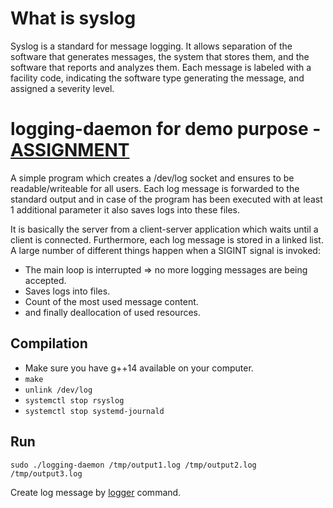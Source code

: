 # What is syslog

Syslog is a standard for message logging. It allows separation of the software that generates messages, the system that stores them, and the software that reports and analyzes them. Each message is labeled with a facility code, indicating the software type generating the message, and assigned a severity level. 

# logging-daemon for demo purpose - [ASSIGNMENT](https://github.com/radosroka/task)

A simple program which creates a /dev/log socket and ensures to be readable/writeable for all users. Each log message is forwarded to the standard output and in case of the program has been executed with at least 1 additional parameter it also saves logs into these files.

It is basically the server from a client-server application which waits until a client is connected. Furthermore, each log message is stored in a linked list. A large number of different things happen when a SIGINT signal is invoked:
* The main loop is interrupted => no more logging messages are being accepted.
* Saves logs into files.
* Count of the most used message content.
* and finally deallocation of used resources.

## Compilation
* Make sure you have g++14 available on your computer. 
* ```make```
* ```unlink /dev/log```
* ```systemctl stop rsyslog```
* ```systemctl stop systemd-journald```

## Run
```sudo ./logging-daemon /tmp/output1.log /tmp/output2.log /tmp/output3.log```

Create log message by [logger](https://linux.die.net/man/1/logger) command.

